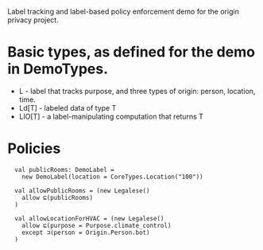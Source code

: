 Label tracking and label-based policy enforcement demo for the origin
privacy project.

# Basic types, as defined for the demo in DemoTypes.

* L - label that tracks purpose, and three types of origin: person, location, time.
* Ld[T] - labeled data of type T
* LIO[T] - a label-manipulating computation that returns T

# Policies

```
  val publicRooms: DemoLabel =
    new DemoLabel(location = CoreTypes.Location("100"))

  val allowPublicRooms = (new Legalese()
    allow ⊑(publicRooms)
  )

  val allowLocationForHVAC = (new Legalese()
    allow ⊑(purpose = Purpose.climate_control)
    except ⊐(person = Origin.Person.bot)
  )
```
